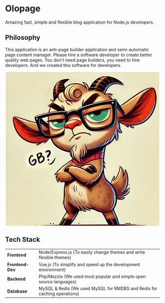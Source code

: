 
# Olopage

Amazing fast, simple and flexible blog application for Node.js developers.

## Philosophy

This application is an anti-page builder application and semi-automatic page content manager. Please hire a software developer to create better quality web pages. You don't need page builders, you need to hire developers. And we created this software for developers.

<p align="center">
  <img src="goat.png" border="0" />
</p>

## Tech Stack

<table>
	<tbody>
		<tr>
			<td><b>Frontend</b></td>
			<td>Node/Express.js (To easily change themes and write flexible themes)</td>
		</tr>
		<tr>
			<td><b>Frontend-Dev</b></td>
			<td>Vue.js (To simplify and speed up the development environment)</td>
		</tr>
		<tr>
			<td><b>Backend</b></td>
			<td>Php/Mezzio (We used most popular and simple open source languages)</td>
		</tr>
		<tr>
			<td><b>Database</b></td>
			<td>MySQL & Redis (We used MySQL for RMDBS and Redis for caching operations)</td>
		</tr>
	</tbody>
</table>